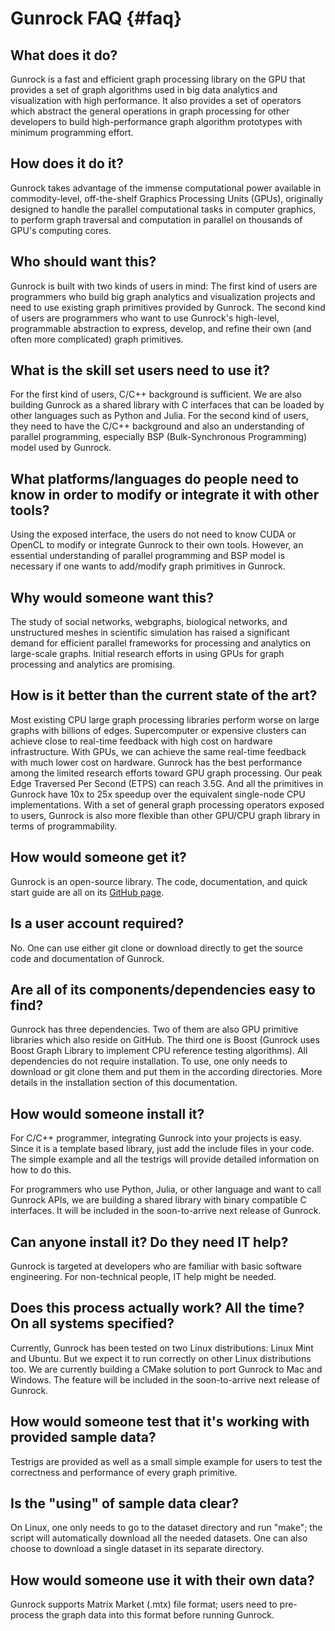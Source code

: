 Gunrock FAQ     {#faq}
===========

What does it do?
----------------

Gunrock is a fast and efficient graph processing library on the GPU that
provides a set of graph algorithms used in big data analytics and visualization
with high performance.  It also provides a set of operators which abstract the
general operations in graph processing for other developers to build
high-performance graph algorithm prototypes with minimum programming effort.

How does it do it?
------------------

Gunrock takes advantage of the immense computational power available in
commodity-level, off-the-shelf Graphics Processing Units (GPUs), originally
designed to handle the parallel computational tasks in computer graphics, to
perform graph traversal and computation in parallel on thousands of GPU's
computing cores.

Who should want this?
---------------------

Gunrock is built with two kinds of users in mind: The first kind of users are
programmers who build big graph analytics and visualization projects and need to
use existing graph primitives provided by Gunrock.  The second kind of users
are programmers who want to use Gunrock's high-level, programmable abstraction
to express, develop, and refine their own (and often more complicated) graph
primitives.

What is the skill set users need to use it?
-------------------------------------------

For the first kind of users, C/C++ background is sufficient. We are also
building Gunrock as a shared library with C interfaces that can be loaded by
other languages such as Python and Julia.  For the second kind of users, they
need to have the C/C++ background and also an understanding of parallel
programming, especially BSP (Bulk-Synchronous Programming) model used by Gunrock.

What platforms/languages do people need to know in order to modify or integrate it with other tools?
----------------------------------------------------------------------------------------------------

Using the exposed interface, the users do not need to know CUDA or OpenCL to
modify or integrate Gunrock to their own tools. However, an essential
understanding of parallel programming and BSP model is necessary if one wants
to add/modify graph primitives in Gunrock.

Why would someone want this?
----------------------------

The study of social networks, webgraphs, biological networks, and unstructured
meshes in scientific simulation has raised a significant demand for efficient
parallel frameworks for processing and analytics on large-scale graphs. Initial
research efforts in using GPUs for graph processing and analytics are promising.

How is it better than the current state of the art?
---------------------------------------------------

Most existing CPU large graph processing libraries perform worse on large
graphs with billions of edges. Supercomputer or expensive clusters can achieve
close to real-time feedback with high cost on hardware infrastructure. With
GPUs, we can achieve the same real-time feedback with much lower cost on
hardware. Gunrock has the best performance among the limited research efforts
toward GPU graph processing. Our peak Edge Traversed Per Second (ETPS) can
reach 3.5G.  And all the primitives in Gunrock have 10x to 25x speedup over the
equivalent single-node CPU implementations. With a set of general graph
processing operators exposed to users, Gunrock is also more flexible than other
GPU/CPU graph library in terms of programmability.

How would someone get it?
-------------------------

Gunrock is an open-source library. The code, documentation, and quick start
guide are all on its [GitHub page](gunrock.github.io).

Is a user account required?
---------------------------

No. One can use either git clone or download directly to get the source code
and documentation of Gunrock.

Are all of its components/dependencies easy to find?
----------------------------------------------------

Gunrock has three dependencies. Two of them are also GPU primitive libraries which
also reside on GitHub. The third one is Boost (Gunrock uses Boost Graph Library
to implement CPU reference testing algorithms). All dependencies do not require
installation. To use, one only needs to download or git clone them and put them
in the according directories. More details in the installation section of this
documentation.

How would someone install it?
-----------------------------

For C/C++ programmer, integrating Gunrock into your projects is easy. Since it
is a template based library, just add the include files in your code. The
simple example and all the testrigs will provide detailed information on how to
do this.

For programmers who use Python, Julia, or other language and want to call
Gunrock APIs, we are building a shared library with binary compatible
C interfaces. It will be included in the soon-to-arrive next release of
Gunrock.

Can anyone install it? Do they need IT help?
--------------------------------------------

Gunrock is targeted at developers who are familiar with basic software
engineering. For non-technical people, IT help might be needed.

Does this process actually work? All the time? On all systems specified?
------------------------------------------------------------------------
Currently, Gunrock has been tested on two Linux distributions: Linux Mint and
Ubuntu. But we expect it to run correctly on other Linux distributions too.
We are currently building a CMake solution to port Gunrock to Mac and Windows.
The feature will be included in the soon-to-arrive next release of Gunrock.

How would someone test that it's working with provided sample data?
-------------------------------------------------------------------

Testrigs are provided as well as a small simple example for users to test the
correctness and performance of every graph primitive.

Is the "using" of sample data clear?
------------------------------------

On Linux, one only needs to go to the dataset directory and run "make"; the
script will automatically download all the needed datasets. One can also choose
to download a single dataset in its separate directory.

How would someone use it with their own data?
---------------------------------------------

Gunrock supports Matrix Market (.mtx) file format; users need to pre-process
the graph data into this format before running Gunrock.
